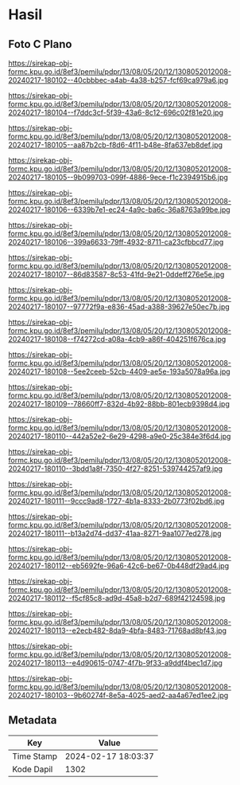 # Hasil

## Foto C Plano

https://sirekap-obj-formc.kpu.go.id/8ef3/pemilu/pdpr/13/08/05/20/12/1308052012008-20240217-180102--40cbbbec-a4ab-4a38-b257-fcf69ca979a6.jpg

https://sirekap-obj-formc.kpu.go.id/8ef3/pemilu/pdpr/13/08/05/20/12/1308052012008-20240217-180104--f7ddc3cf-5f39-43a6-8c12-696c02f81e20.jpg

https://sirekap-obj-formc.kpu.go.id/8ef3/pemilu/pdpr/13/08/05/20/12/1308052012008-20240217-180105--aa87b2cb-f8d6-4f11-b48e-8fa637eb8def.jpg

https://sirekap-obj-formc.kpu.go.id/8ef3/pemilu/pdpr/13/08/05/20/12/1308052012008-20240217-180105--9b099703-099f-4886-9ece-f1c2394915b6.jpg

https://sirekap-obj-formc.kpu.go.id/8ef3/pemilu/pdpr/13/08/05/20/12/1308052012008-20240217-180106--6339b7e1-ec24-4a9c-ba6c-36a8763a99be.jpg

https://sirekap-obj-formc.kpu.go.id/8ef3/pemilu/pdpr/13/08/05/20/12/1308052012008-20240217-180106--399a6633-79ff-4932-8711-ca23cfbbcd77.jpg

https://sirekap-obj-formc.kpu.go.id/8ef3/pemilu/pdpr/13/08/05/20/12/1308052012008-20240217-180107--86d83587-8c53-41fd-9e21-0ddeff276e5e.jpg

https://sirekap-obj-formc.kpu.go.id/8ef3/pemilu/pdpr/13/08/05/20/12/1308052012008-20240217-180107--97772f9a-e836-45ad-a388-39627e50ec7b.jpg

https://sirekap-obj-formc.kpu.go.id/8ef3/pemilu/pdpr/13/08/05/20/12/1308052012008-20240217-180108--f74272cd-a08a-4cb9-a86f-404251f676ca.jpg

https://sirekap-obj-formc.kpu.go.id/8ef3/pemilu/pdpr/13/08/05/20/12/1308052012008-20240217-180108--5ee2ceeb-52cb-4409-ae5e-193a5078a96a.jpg

https://sirekap-obj-formc.kpu.go.id/8ef3/pemilu/pdpr/13/08/05/20/12/1308052012008-20240217-180109--78660ff7-832d-4b92-88bb-801ecb9398d4.jpg

https://sirekap-obj-formc.kpu.go.id/8ef3/pemilu/pdpr/13/08/05/20/12/1308052012008-20240217-180110--442a52e2-6e29-4298-a9e0-25c384e3f6d4.jpg

https://sirekap-obj-formc.kpu.go.id/8ef3/pemilu/pdpr/13/08/05/20/12/1308052012008-20240217-180110--3bdd1a8f-7350-4f27-8251-539744257af9.jpg

https://sirekap-obj-formc.kpu.go.id/8ef3/pemilu/pdpr/13/08/05/20/12/1308052012008-20240217-180111--9ccc9ad8-1727-4b1a-8333-2b0773f02bd6.jpg

https://sirekap-obj-formc.kpu.go.id/8ef3/pemilu/pdpr/13/08/05/20/12/1308052012008-20240217-180111--b13a2d74-dd37-41aa-8271-9aa1077ed278.jpg

https://sirekap-obj-formc.kpu.go.id/8ef3/pemilu/pdpr/13/08/05/20/12/1308052012008-20240217-180112--eb5692fe-96a6-42c6-be67-0b448df29ad4.jpg

https://sirekap-obj-formc.kpu.go.id/8ef3/pemilu/pdpr/13/08/05/20/12/1308052012008-20240217-180112--f5cf85c8-ad9d-45a8-b2d7-689f42124598.jpg

https://sirekap-obj-formc.kpu.go.id/8ef3/pemilu/pdpr/13/08/05/20/12/1308052012008-20240217-180113--e2ecb482-8da9-4bfa-8483-71768ad8bf43.jpg

https://sirekap-obj-formc.kpu.go.id/8ef3/pemilu/pdpr/13/08/05/20/12/1308052012008-20240217-180113--e4d90615-0747-4f7b-9f33-a9ddf4bec1d7.jpg

https://sirekap-obj-formc.kpu.go.id/8ef3/pemilu/pdpr/13/08/05/20/12/1308052012008-20240217-180103--9b60274f-8e5a-4025-aed2-aa4a67ed1ee2.jpg


## Metadata

| Key        | Value               |
| ---------- | ------------------- |
| Time Stamp | 2024-02-17 18:03:37 |
| Kode Dapil | 1302                |



